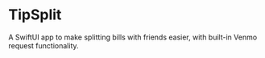 # TipSplit

A SwiftUI app to make splitting bills with friends easier, with built-in Venmo request functionality. 
